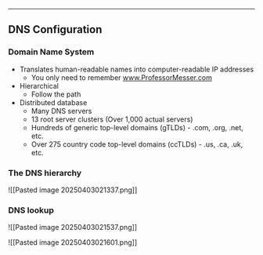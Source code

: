 
---

## DNS Configuration
### Domain Name System
- Translates human-readable names into computer-readable IP addresses
	- You only need to remember www.ProfessorMesser.com
- Hierarchical
	- Follow the path
- Distributed database
	- Many DNS servers
	- 13 root server clusters (Over 1,000 actual servers)
	- Hundreds of generic top-level domains (gTLDs) - .com, .org, .net, etc.
	- Over 275 country code top-level domains (ccTLDs) - .us, .ca, .uk, etc.

### The DNS hierarchy

![[Pasted image 20250403021337.png]]

### DNS lookup
![[Pasted image 20250403021537.png]]

![[Pasted image 20250403021601.png]]

### 